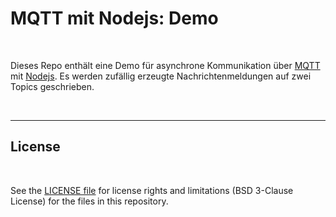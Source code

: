 # MQTT mit Nodejs: Demo #

<br>

Dieses Repo enthält eine Demo für asynchrone Kommunikation über [MQTT](https://mqtt.org/)
mit [Nodejs](https://nodejs.org/en/about).
Es werden zufällig erzeugte Nachrichtenmeldungen auf zwei Topics geschrieben.

<br>

----

## License ##

<br>

See the [LICENSE file](LICENSE.md) for license rights and limitations (BSD 3-Clause License)
for the files in this repository.

<br>
